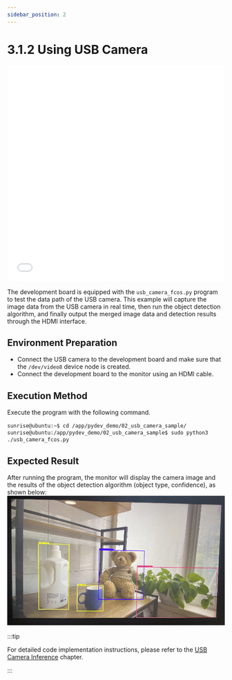 ```yaml
---
sidebar_position: 2
---
```

# 3.1.2 Using USB Camera

<iframe src="//player.bilibili.com/player.html?aid=700903305&bvid=BV1rm4y1E73q&cid=1196558282&page=18" scrolling="no" border="0" frameborder="no" framespacing="0" width="100%" height="500" allowfullscreen="true"> </iframe>

The development board is equipped with the `usb_camera_fcos.py` program to test the data path of the USB camera. This example will capture the image data from the USB camera in real time, then run the object detection algorithm, and finally output the merged image data and detection results through the HDMI interface.

## Environment Preparation

  - Connect the USB camera to the development board and make sure that the `/dev/video8` device node is created.
  - Connect the development board to the monitor using an HDMI cable.

## Execution Method
Execute the program with the following command.

  ```shell
  sunrise@ubuntu:~$ cd /app/pydev_demo/02_usb_camera_sample/
  sunrise@ubuntu:/app/pydev_demo/02_usb_camera_sample$ sudo python3 ./usb_camera_fcos.py
  ```

## Expected Result
After running the program, the monitor will display the camera image and the results of the object detection algorithm (object type, confidence), as shown below:  
  ![image-20220612110739490](./image/usb_camera/image-20220612110739490.png)

:::tip

For detailed code implementation instructions, please refer to the [USB Camera Inference](/python_development/pydev_dnn_demo/usb_camera) chapter.

:::